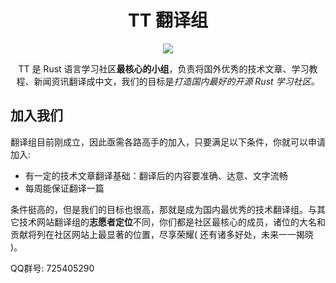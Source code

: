<h1 align="center">TT 翻译组</h1>

<div align="center">
    <img src="https://github.com/studyrs/TT/blob/main/assets/logo.png?raw=true">
</div>

<p align="center">TT 是 Rust 语言学习社区<strong>最核心的小组</strong>，负责将国外优秀的技术文章、学习教程、新闻资讯翻译成中文，我们的目标是<i>打造国内最好的开源 Rust 学习社区。</i></p>
  
## 加入我们

翻译组目前刚成立，因此亟需各路高手的加入，只要满足以下条件，你就可以申请加入:

- 有一定的技术文章翻译基础：翻译后的内容要准确、达意、文字流畅
- 每周能保证翻译一篇
  
条件挺高的，但是我们的目标也很高，那就是成为国内最优秀的技术翻译组。与其它技术网站翻译组的**志愿者定位**不同，你们都是社区最核心的成员，诸位的大名和贡献将列在社区网站上最显著的位置，尽享荣耀( 还有诸多好处，未来一一揭晓 )。
    
QQ群号: 725405290 
  



